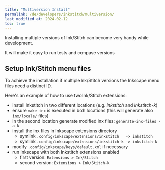 ```yaml
---
title: "Multiversion Install"
permalink: /de/developers/inkstitch/multiversion/
last_modified_at: 2024-02-12
toc: true
---
```

Installing multiple versions of Ink/Stitch can become very handy while development.

It will make it easy to run tests and compase versions

## Setup Ink/Stitch menu files

To achieve the installation if multiple Ink/Stitch versions the Inkscape menu files need a distinct ID.

Here's an example of how to use two Ink/Stitch extensions:

- install Inkstitch in two different locations (e.g. _inkstitch_ and _inkstitch-k_)
- ensure `make inx` is executed in both locations (this will generate also `inx/locale/` files)
- in the second location generate modified inx files: `generate-inx-files -a k`
- install the inx files in Inkscape extensions directory
  - symlink `.config/inkscape/extensions/inkstitch   -> inkstitch`
  - symlink `.config/inkscape/extensions/inkstitch-k -> inkstitch-k`
- modify `.config/inkscape/keys/default.xml` if necessary
- run Inkscape with both Inkstitch extensions enabled
  - first version:  `Extensions > Ink/Stitch`
  - second version: `Extensions > Ink/Stitch-k`

